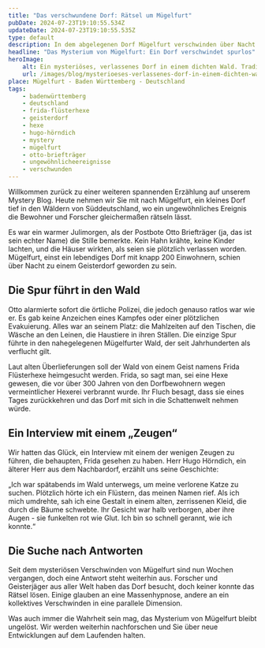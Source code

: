 ```yaml
---
title: "Das verschwundene Dorf: Rätsel um Mügelfurt"
pubDate: 2024-07-23T19:10:55.534Z
updateDate: 2024-07-23T19:10:55.535Z
type: default
description: In dem abgelegenen Dorf Mügelfurt verschwinden über Nacht alle Bewohner spurlos. Die einzige Spur führt zu einem geheimnisvollen Wald.
headline: "Das Mysterium von Mügelfurt: Ein Dorf verschwindet spurlos"
heroImage:
    alt: Ein mysteriöses, verlassenes Dorf in einem dichten Wald. Traditionelle deutsche Häuser stehen mit leicht geöffneten Türen, und dichte Nebelschwaden bedecken das Gebiet, was ihm eine geisterhafte Atmosphäre verleiht. Im Hintergrund erhebt sich ein dunkler, unheimlicher Wald mit Schatten, die an eine geisterhafte Gestalt erinnern. Die gesamte Szenerie wirkt dunkel und geheimnisvoll, passend zu einem übernatürlichen Ereignis.
    url: /images/blog/mysterioeses-verlassenes-dorf-in-einem-dichten-wald.webp
place: Mügelfurt - Baden Württemberg - Deutschland
tags:
    - badenwürttemberg
    - deutschland
    - frida-flüsterhexe
    - geisterdorf
    - hexe
    - hugo-hörndich
    - mystery
    - mügelfurt
    - otto-briefträger
    - ungewöhnlicheereignisse
    - verschwunden
---
```

Willkommen zurück zu einer weiteren spannenden Erzählung auf unserem Mystery Blog. Heute nehmen wir Sie mit nach Mügelfurt, ein kleines Dorf tief in den Wäldern von Süddeutschland, wo ein ungewöhnliches Ereignis die Bewohner und Forscher gleichermaßen rätseln lässt.

Es war ein warmer Julimorgen, als der Postbote Otto Briefträger (ja, das ist sein echter Name) die Stille bemerkte. Kein Hahn krähte, keine Kinder lachten, und die Häuser wirkten, als seien sie plötzlich verlassen worden. Mügelfurt, einst ein lebendiges Dorf mit knapp 200 Einwohnern, schien über Nacht zu einem Geisterdorf geworden zu sein.

## Die Spur führt in den Wald

Otto alarmierte sofort die örtliche Polizei, die jedoch genauso ratlos war wie er. Es gab keine Anzeichen eines Kampfes oder einer plötzlichen Evakuierung. Alles war an seinem Platz: die Mahlzeiten auf den Tischen, die Wäsche an den Leinen, die Haustiere in ihren Ställen. Die einzige Spur führte in den nahegelegenen Mügelfurter Wald, der seit Jahrhunderten als verflucht gilt.

Laut alten Überlieferungen soll der Wald von einem Geist namens Frida Flüsterhexe heimgesucht werden. Frida, so sagt man, sei eine Hexe gewesen, die vor über 300 Jahren von den Dorfbewohnern wegen vermeintlicher Hexerei verbrannt wurde. Ihr Fluch besagt, dass sie eines Tages zurückkehren und das Dorf mit sich in die Schattenwelt nehmen würde.

## Ein Interview mit einem „Zeugen“

Wir hatten das Glück, ein Interview mit einem der wenigen Zeugen zu führen, die behaupten, Frida gesehen zu haben. Herr Hugo Hörndich, ein älterer Herr aus dem Nachbardorf, erzählt uns seine Geschichte:

„Ich war spätabends im Wald unterwegs, um meine verlorene Katze zu suchen. Plötzlich hörte ich ein Flüstern, das meinen Namen rief. Als ich mich umdrehte, sah ich eine Gestalt in einem alten, zerrissenen Kleid, die durch die Bäume schwebte. Ihr Gesicht war halb verborgen, aber ihre Augen - sie funkelten rot wie Glut. Ich bin so schnell gerannt, wie ich konnte.“

## Die Suche nach Antworten

Seit dem mysteriösen Verschwinden von Mügelfurt sind nun Wochen vergangen, doch eine Antwort steht weiterhin aus. Forscher und Geisterjäger aus aller Welt haben das Dorf besucht, doch keiner konnte das Rätsel lösen. Einige glauben an eine Massenhypnose, andere an ein kollektives Verschwinden in eine parallele Dimension.

Was auch immer die Wahrheit sein mag, das Mysterium von Mügelfurt bleibt ungelöst. Wir werden weiterhin nachforschen und Sie über neue Entwicklungen auf dem Laufenden halten.
